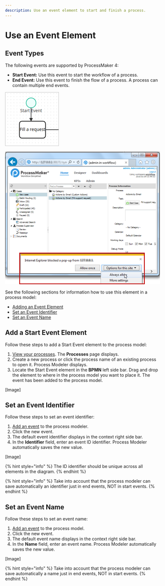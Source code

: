 ```yaml
---
description: Use an event element to start and finish a process.
---
```


# Use an Event Element

## Event Types

The following events are supported by ProcessMaker 4:

* **Start Event:** Use this event to start the workflow of a process.
* **End Event:** Use this event to finish the flow of a process. A process can contain multiple end events.

![Start Event](../../../../.gitbook/assets/image%20%282%29.png)

![End Event](../../../../.gitbook/assets/image.png)

See the following sections for information how to use this element in a process model:

* [Adding an Event Element](events.md#adding-an-event-element)
* [Set an Event Identifier](events.md#set-an-event-identifier)
* [Set an Event Name](events.md#set-an-event-name)

## Add a Start Event Element

Follow these steps to add a Start Event element to the process model:

1. [View your processes](https://processmaker.gitbook.io/processmaker-4-community/-LPblkrcFWowWJ6HZdhC/~/drafts/-LRhVZm0ddxDcGGdN5ZN/primary/designing-processes/viewing-processes/view-the-list-of-processes/view-your-processes#view-all-processes). The **Processes** page displays.
2. Create a new process or click the process name of an existing process to open it. Process Modeler displays.
3. Locate the Start Event element in the **BPMN** left side bar. Drag and drop the element to where in the process model you want to place it. The event has been added to the process model.

\[Image\]

## Set an Event Identifier

Follow these steps to set an event identifier:

1. [Add an event](events.md#adding-an-event-element) to the process modeler.
2. Click the new event.
3. The default event identifier displays in the context right side bar.
4. In the **Identifier** field, enter an event ID identifier. Process Modeler automatically saves the new value.

\[Image\]

{% hint style="info" %}
The ID identifier should be unique across all elements in the diagram.
{% endhint %}

{% hint style="info" %}
Take into account that the process modeler can save automatically an identifier just in end events, NOT in start events.
{% endhint %}

## Set an Event Name

Follow these steps to set an event name:

1. [Add an event](events.md#adding-an-event-element) to the process model.
2. Click the new event.
3. The default event name displays in the context right side bar.
4. In the **Name** field, enter an event name. Process Modeler automatically saves the new value.

\[Image\]

{% hint style="info" %}
Take into account that the process modeler can save automatically a name just in end events, NOT in start events.
{% endhint %}

